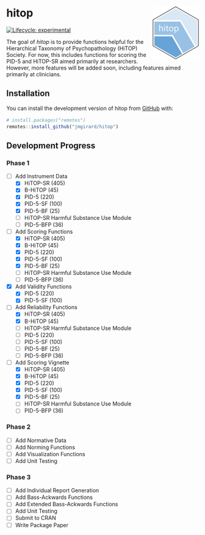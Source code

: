 
<!-- README.md is generated from README.Rmd. Please edit that file -->

# hitop <a href="https://jmgirard.github.io/hitop/"><img src="man/figures/logo.png" align="right" height="138" alt="hitop website" /></a>

<!-- badges: start -->

[![Lifecycle:
experimental](https://img.shields.io/badge/lifecycle-experimental-orange.svg)](https://lifecycle.r-lib.org/articles/stages.html#experimental)
<!-- badges: end -->

The goal of *hitop* is to provide functions helpful for the Hierarchical
Taxonomy of Psychopathology (HiTOP) Society. For now, this includes
functions for scoring the PID-5 and HiTOP-SR aimed primarily at
researchers. However, more features will be added soon, including
features aimed primarily at clinicians.

## Installation

You can install the development version of hitop from
[GitHub](https://github.com/) with:

``` r
# install.packages("remotes")
remotes::install_github("jmgirard/hitop")
```

## Development Progress

### Phase 1

- [ ] Add Instrument Data
  - [x] HiTOP-SR (405)
  - [x] B-HiTOP (45)
  - [x] PID-5 (220)
  - [x] PID-5-SF (100)
  - [x] PID-5-BF (25)
  - [ ] HiTOP-SR Harmful Substance Use Module
  - [ ] PID-5-BFP (36)
- [ ] Add Scoring Functions
  - [x] HiTOP-SR (405)
  - [x] B-HiTOP (45)
  - [x] PID-5 (220)
  - [x] PID-5-SF (100)
  - [x] PID-5-BF (25)
  - [ ] HiTOP-SR Harmful Substance Use Module
  - [ ] PID-5-BFP (36)
- [x] Add Validity Functions
  - [x] PID-5 (220)
  - [x] PID-5-SF (100)
- [ ] Add Reliability Functions
  - [x] HiTOP-SR (405)
  - [x] B-HiTOP (45)
  - [ ] HiTOP-SR Harmful Substance Use Module
  - [ ] PID-5 (220)
  - [ ] PID-5-SF (100)
  - [ ] PID-5-BF (25)
  - [ ] PID-5-BFP (36)
- [ ] Add Scoring Vignette
  - [x] HiTOP-SR (405)
  - [x] B-HiTOP (45)
  - [x] PID-5 (220)
  - [x] PID-5-SF (100)
  - [x] PID-5-BF (25)
  - [ ] HiTOP-SR Harmful Substance Use Module
  - [ ] PID-5-BFP (36)

### Phase 2

- [ ] Add Normative Data
- [ ] Add Norming Functions
- [ ] Add Visualization Functions
- [ ] Add Unit Testing

### Phase 3

- [ ] Add Individual Report Generation
- [ ] Add Bass-Ackwards Functions
- [ ] Add Extended Bass-Ackwards Functions
- [ ] Add Unit Testing
- [ ] Submit to CRAN
- [ ] Write Package Paper
